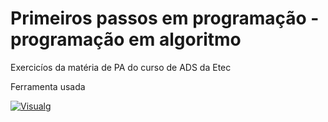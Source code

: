 <h1>Primeiros passos em programação - programação em algoritmo</h1>
<p>Exercicíos da matéria de PA do curso de ADS da Etec</p>

<p>Ferramenta usada</p>

[![Visualg](https://img.shields.io/badge/Visualg-2ECC71?style=flat-square&logo=appveyor)](http://visualg3.com.br/)

